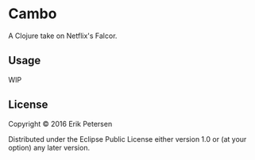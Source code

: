 # Cambo

A Clojure take on Netflix's Falcor.

## Usage

WIP

## License

Copyright © 2016 Erik Petersen

Distributed under the Eclipse Public License either version 1.0 or (at
your option) any later version.
